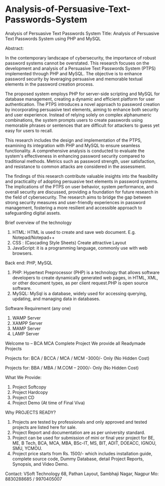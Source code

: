 # Analysis-of-Persuasive-Text-Passwords-System
Analysis of Persuasive Text Passwords System
Title: Analysis of Persuasive Text Passwords System using PHP and MySQL

Abstract:

In the contemporary landscape of cybersecurity, the importance of robust password systems cannot be overstated. This research focuses on the development and analysis of a Persuasive Text Passwords System (PTPS) implemented through PHP and MySQL. The objective is to enhance password security by leveraging persuasive and memorable textual elements in the password creation process.

The proposed system employs PHP for server-side scripting and MySQL for database management, creating a dynamic and efficient platform for user authentication. The PTPS introduces a novel approach to password creation by incorporating persuasive text elements, aiming to enhance both security and user experience. Instead of relying solely on complex alphanumeric combinations, the system prompts users to create passwords using memorable phrases or sentences that are difficult for attackers to guess yet easy for users to recall.

This research includes the design and implementation of the PTPS, examining its integration with PHP and MySQL to ensure seamless functionality. A comprehensive analysis is conducted to evaluate the system's effectiveness in enhancing password security compared to traditional methods. Metrics such as password strength, user satisfaction, and resistance to common attacks are considered in the assessment.

The findings of this research contribute valuable insights into the feasibility and practicality of adopting persuasive text elements in password systems. The implications of the PTPS on user behavior, system performance, and overall security are discussed, providing a foundation for future research in the field of cybersecurity. The research aims to bridge the gap between strong security measures and user-friendly experiences in password management, fostering a more resilient and accessible approach to safeguarding digital assets.

Brief overview of the technology
1.	HTML: HTML is used to create and save web document. E.g. Notepad/Notepad++
2.	CSS : (Cascading Style Sheets) Create attractive Layout
3.	JavaScript: it is a programming language, commonly use with web browsers.

Back end: PHP, MySQL
1.	PHP: Hypertext Preprocessor (PHP) is a technology that allows software developers to create dynamically generated web pages, in HTML, XML, or other document types, as per client request.PHP is open source software.
2.	MySQL: MySql is a database, widely used for accessing querying, updating, and managing data in databases.

Software Requirement (any one)
1.	WAMP Server
2.	XAMPP Server
3.	MAMP Server
4.	LAMP Server

Welcome to – BCA MCA Complete Project
We provide all Readymade Projects 

Projects for: BCA / BCCA / MCA / MCM -3000/- Only (No Hidden Cost) 

Projects for: BBA / MBA / M.COM – 2000/- Only (No Hidden Cost) 

What We Provide: 
1. Project Softcopy 
2. Project Hardcopy 
3. Project CD 
4. Project Demo (At time of Final Viva) 

Why PROJECTS READY? 
1. Projects are tested by professionals and only approved and tested projects are listed here for sale. 
2. Project Report and documentation are as per university standard. 
3. Project can be used for submission of mini or final yesr project for BE, ME, B Tech, BCA, MCA, MBA, BSc-IT, MS, BIT, ADIT, DOEACC, IGNOU, SMU, YCMOU. 
4. Project price starts from Rs. 1500/- which includes installation guide, complete source code, Dummy Database, detail Project Reports, Synopsis, and Video Demo. 

Contact: 
VSoft Technology 
68, Pathan Layout, Sambhaji Nagar, Nagpur 
Mo: 8830288685 / 9970405007
